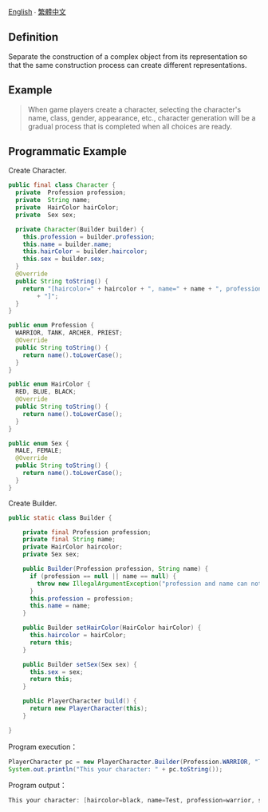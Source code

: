 [English](README.md) ∙ [繁體中文](README-zh-TW.md)  

## Definition

Separate the construction of a complex object from its representation so that the same construction process can create different representations.  

## Example   

> When game players create a character, selecting the character's name, class, gender, appearance, etc., character generation will be a gradual process that is completed when all choices are ready.
  
## Programmatic Example
Create Character.
```java
public final class Character {
  private  Profession profession;
  private  String name;
  private  HairColor hairColor;
  private  Sex sex;

  private Character(Builder builder) {
    this.profession = builder.profession;
    this.name = builder.name;
    this.hairColor = builder.haircolor;
    this.sex = builder.sex;
  }
  @Override
  public String toString() {
    return "[haircolor=" + haircolor + ", name=" + name + ", profession=" + profession + ", sex=" + sex
        + "]";
  }
}

public enum Profession {
  WARRIOR, TANK, ARCHER, PRIEST;
  @Override
  public String toString() {
    return name().toLowerCase();
  }
}

public enum HairColor {
  RED, BLUE, BLACK;
  @Override
  public String toString() {
    return name().toLowerCase();
  }
}

public enum Sex {
  MALE, FEMALE;
  @Override
  public String toString() {
    return name().toLowerCase();
  }
}
```  

Create Builder.  
```java
public static class Builder {

    private final Profession profession;
    private final String name;
    private HairColor haircolor;
    private Sex sex;

    public Builder(Profession profession, String name) {
      if (profession == null || name == null) {
        throw new IllegalArgumentException("profession and name can not be null");
      }
      this.profession = profession;
      this.name = name;
    }

    public Builder setHairColor(HairColor hairColor) {
      this.haircolor = hairColor;
      return this;
    }

    public Builder setSex(Sex sex) {
      this.sex = sex;
      return this;
    }

    public PlayerCharacter build() {
      return new PlayerCharacter(this);
    }

}

```    

Program execution：
```java
PlayerCharacter pc = new PlayerCharacter.Builder(Profession.WARRIOR, "Test").setHairColor(HairColor.BLACK).setSex(Sex.MALE).build();
System.out.println("This your character: " + pc.toString());
```  

Program output：  
```java
This your character: [haircolor=black, name=Test, profession=warrior, sex=male]
```
